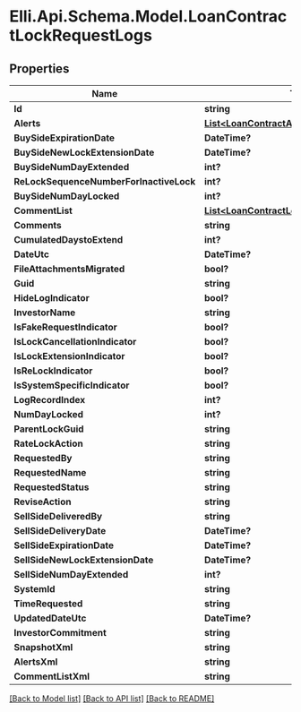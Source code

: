 # Elli.Api.Schema.Model.LoanContractLockRequestLogs
## Properties

Name | Type | Description | Notes
------------ | ------------- | ------------- | -------------
**Id** | **string** |  | [optional] 
**Alerts** | [**List&lt;LoanContractAlerts&gt;**](LoanContractAlerts.md) |  | [optional] 
**BuySideExpirationDate** | **DateTime?** |  | [optional] 
**BuySideNewLockExtensionDate** | **DateTime?** |  | [optional] 
**BuySideNumDayExtended** | **int?** |  | [optional] 
**ReLockSequenceNumberForInactiveLock** | **int?** |  | [optional] 
**BuySideNumDayLocked** | **int?** |  | [optional] 
**CommentList** | [**List&lt;LoanContractLogRecordCommentList&gt;**](LoanContractLogRecordCommentList.md) |  | [optional] 
**Comments** | **string** |  | [optional] 
**CumulatedDaystoExtend** | **int?** |  | [optional] 
**DateUtc** | **DateTime?** |  | [optional] 
**FileAttachmentsMigrated** | **bool?** |  | [optional] 
**Guid** | **string** |  | [optional] 
**HideLogIndicator** | **bool?** |  | [optional] 
**InvestorName** | **string** |  | [optional] 
**IsFakeRequestIndicator** | **bool?** |  | [optional] 
**IsLockCancellationIndicator** | **bool?** |  | [optional] 
**IsLockExtensionIndicator** | **bool?** |  | [optional] 
**IsReLockIndicator** | **bool?** |  | [optional] 
**IsSystemSpecificIndicator** | **bool?** |  | [optional] 
**LogRecordIndex** | **int?** |  | [optional] 
**NumDayLocked** | **int?** |  | [optional] 
**ParentLockGuid** | **string** |  | [optional] 
**RateLockAction** | **string** |  | [optional] 
**RequestedBy** | **string** |  | [optional] 
**RequestedName** | **string** |  | [optional] 
**RequestedStatus** | **string** |  | [optional] 
**ReviseAction** | **string** |  | [optional] 
**SellSideDeliveredBy** | **string** |  | [optional] 
**SellSideDeliveryDate** | **DateTime?** |  | [optional] 
**SellSideExpirationDate** | **DateTime?** |  | [optional] 
**SellSideNewLockExtensionDate** | **DateTime?** |  | [optional] 
**SellSideNumDayExtended** | **int?** |  | [optional] 
**SystemId** | **string** |  | [optional] 
**TimeRequested** | **string** |  | [optional] 
**UpdatedDateUtc** | **DateTime?** |  | [optional] 
**InvestorCommitment** | **string** |  | [optional] 
**SnapshotXml** | **string** |  | [optional] 
**AlertsXml** | **string** |  | [optional] 
**CommentListXml** | **string** |  | [optional] 

[[Back to Model list]](../README.md#documentation-for-models) [[Back to API list]](../README.md#documentation-for-api-endpoints) [[Back to README]](../README.md)

